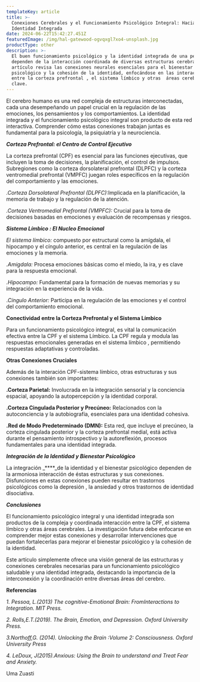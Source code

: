 ```yaml
---
templateKey: article
title: >-
  Conexiones Cerebrales y el Funcionamiento Psicológico Integral: Hacia una
  Identidad Integrada
date: 2024-06-22T15:42:27.451Z
featuredImage: /img/hal-gatewood-ogvqxgl7xo4-unsplash.jpg
productType: other
description: >-
  El buen funcionamiento psicológico y la identidad integrada de una persona
  dependen de la interacción coordinada de diversas estructuras cerebrales. Este
  artículo revisa las conexiones neurales esenciales para el bienestar
  psicológico y la cohesión de la identidad, enfocándose en las interacciones
  entre la corteza prefrontal , el sistema límbico y otras  áreas cerebrales
  clave.
---
```

El cerebro humano es una red compleja de estructuras interconectadas, cada una desempeñando un papel crucial en la regulación de las emociones, los pensamientos y los comportamientos. La identidad integrada y el funcionamiento psicológico integral son producto de esta red interactiva. Comprender cómo estas conexiones trabajan juntas es fundamental para la psicología, la psiquiatría y la neurociencia.

**_Corteza Prefrontal: el Centro de Control Ejecutivo_**

La corteza prefrontal (CPF) es esencial para las funciones ejecutivas, que incluyen la toma de decisiones, la planificación, el control de impulsos. Subregiones como la corteza dorsolateral prefrontal (DLPFC) y la corteza ventromedial prefrontal (VMPFC) juegan roles específicos en la regulación del comportamiento y las emociones.

_.Corteza Dorsolateral Prefrontal (DLPFC)_:Implicada en la planificación, la memoria de trabajo y la regulación de la atención.

_.Corteza Ventromedial Prefrontal (VMPFC):_ Crucial para la toma de decisiones basadas en emociones y evaluación de recompensas y riesgos.

**_Sistema Límbico : El Nucleo Emocional_**

_El sistema límbico:_ compuesto por estructural como la amígdala, el hipocampo y el cíngulo anterior, es central en la regulación de las emociones y la memoria.

_.Amigdala:_ Procesa emociones básicas como el miedo, la ira, y es clave para la respuesta emocional.

_.Hipocampo:_ Fundamental para la formación de nuevas memorias y su integración en la experiencia de la vida.

._Cíngulo Anterior:_ Participa en la regulación de las emociones y el control del comportamiento emocional.

**Conectividad entre la Corteza Prefrontal y el Sistema Límbico**

Para un funcionamiento  psicológico integral, es vital la comunicación efectiva entre la CPF y el sistema Límbico. La CPF regula y modula las respuestas emocionales generadas en el sistema límbico , permitiendo respuestas adaptativas y controladas.

**Otras Conexiones Cruciales**

Además de la interación CPF-sistema límbico, otras estructuras y sus conexiones también son importantes:

**.Corteza Parietal:** Involucrada en la integración sensorial y la conciencia espacial, apoyando la autopercepción y la identidad corporal.

**.Corteza Cingulada Posterior y Precúneo:** Relacionados con la autoconciencia y la autobiografía, esenciales para una identidad cohesiva.

**.Red de Modo Predeterminado (DMN):** Esta red, que incluye el precúneo, la corteza cingulada posterior y la corteza prefrontal medial, está activa durante el pensamiento introspectivo y la autoreflexión, procesos fundamentales para una identidad integrada.

**_Integración de la Identidad y Bienestar Psicológico_**

La integración _\*\*\*\*_de la identidad y el bienestar psicológico dependen de la armoniosa interacción de éstas estructuras y sus conexiones. Disfunciones en estas conexiones pueden resultar en trastornos psicológicos como la depresión , la ansiedad y otros trastornos de identidad disociativa.

**_Conclusiones_**

El funcionamiento psicológico integral y una identidad integrada son productos de la compleja y coordinada interacción  entre la CPF, el sistema límbico y otras áreas cerebrales. La investigación futura debe enfocarse en comprender mejor estas conexiones y desarrollar intervenciones que puedan fortalecerlas para mejorar el bienestar psicológico y la cohesión de la identidad.

Este artículo simplemente ofrece una visión general de las estructuras y conexiones  cerebrales necesarias para un funcionamiento psicológico saludable y una identidad integrada, destacando la importancia de la interconexión y la coordinación entre diversas áreas del cerebro.

**Referencias**

_1. Pessoa, L.(2013) The cognitive-Emotional Brain: FromInteractions to Integration. MIT Press._

_2. Rolls,E.T.(2019). The Brain, Emotion, and Depression. Oxford University Press._

_3.Northoff,G. (2014). Unlocking the Brain :Volume 2: Consciousness. Oxford University Press_

_4. LeDoux, J(2015).Anxious: Using the Brain to understand and Treat Fear and Anxiety._ 



 Uma Zuasti
